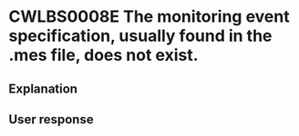 # CWLBS0008E The monitoring event specification, usually found in the .mes file, does not exist.

## Explanation

## User response
